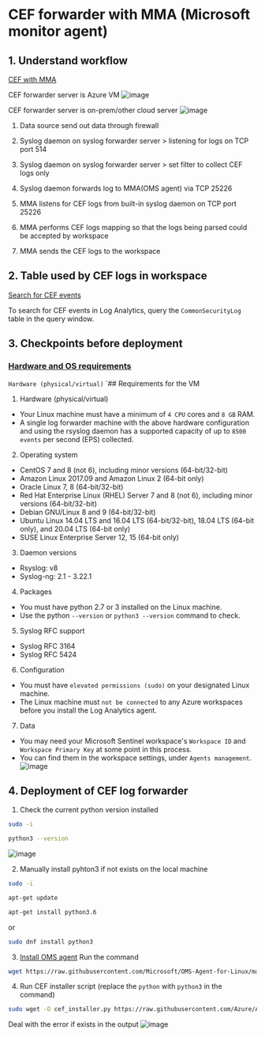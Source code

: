 # CEF forwarder with MMA (Microsoft monitor agent)
## 1. Understand workflow 
[CEF with MMA](https://learn.microsoft.com/en-us/azure/sentinel/connect-common-event-format)

CEF forwarder server is Azure VM 
![image](https://user-images.githubusercontent.com/96930989/211131290-975809f8-ddee-4d8e-ad71-a29740ccba16.png)

CEF forwarder server is on-prem/other cloud server
![image](https://user-images.githubusercontent.com/96930989/211131297-610608d1-038e-4f95-9b31-3c3621f2e2c2.png)

1. Data source send out data through firewall

2. Syslog daemon on syslog forwarder server > listening for logs on TCP port 514 

3. Syslog daemon on syslog forwarder server > set filter to collect CEF logs only

4. Syslog daemon forwards log to MMA(OMS agent) via TCP 25226

5. MMA listens for CEF logs from built-in syslog daemon on TCP port 25226 

6. MMA performs CEF logs mapping so that the logs being parsed could be accepted by workspace

7. MMA sends the CEF logs to the workspace

## 2. Table used by CEF logs in workspace
[Search for CEF events](https://learn.microsoft.com/en-us/azure/sentinel/connect-common-event-format#find-your-data)

To search for CEF events in Log Analytics, query the `CommonSecurityLog` table in the query window.

## 3. Checkpoints before deployment
### [Hardware and OS requirements](https://learn.microsoft.com/en-us/azure/sentinel/connect-log-forwarder?tabs=rsyslog#prerequisites)

`Hardware (physical/virtual)`
`## Requirements for the VM
1. Hardware (physical/virtual)
* Your Linux machine must have a minimum of `4 CPU` cores and `8 GB` RAM.
* A single log forwarder machine with the above hardware configuration and using the rsyslog daemon has a supported capacity of up to `8500 events` per second (EPS) collected.

2. Operating system
* CentOS 7 and 8 (not 6), including minor versions (64-bit/32-bit)
* Amazon Linux 2017.09 and Amazon Linux 2 (64-bit only)
* Oracle Linux 7, 8 (64-bit/32-bit)
* Red Hat Enterprise Linux (RHEL) Server 7 and 8 (not 6), including minor versions (64-bit/32-bit)
* Debian GNU/Linux 8 and 9 (64-bit/32-bit)
* Ubuntu Linux 14.04 LTS and 16.04 LTS (64-bit/32-bit), 18.04 LTS (64-bit only), and 20.04 LTS (64-bit only)
* SUSE Linux Enterprise Server 12, 15 (64-bit only)

3. Daemon versions
* Rsyslog: v8
* Syslog-ng: 2.1 - 3.22.1

4. Packages
* You must have python 2.7 or 3 installed on the Linux machine.
* Use the python `--version` or `python3 --version` command to check.

5. Syslog RFC support
* Syslog RFC 3164
* Syslog RFC 5424

6. Configuration
* You must have `elevated permissions (sudo)` on your designated Linux machine.
* The Linux machine must `not be connected` to any Azure workspaces before you install the Log Analytics agent.

7. Data
* You may need your Microsoft Sentinel workspace's `Workspace ID` and `Workspace Primary Key` at some point in this process. 
* You can find them in the workspace settings, under `Agents management`.
![image](https://user-images.githubusercontent.com/96930989/213843660-69a25dcb-2649-4bb1-a7b1-4e3e4879647f.png)

## 4. Deployment of CEF log forwarder

1. Check the current python version installed
```sh
sudo -i
```
```sh
python3 --version
```
![image](https://user-images.githubusercontent.com/96930989/211135113-c54ab63b-8e67-4d55-ba37-0eac83dd9c6b.png)


2. Manually install pyhton3 if not exists on the local machine
```sh
sudo -i
```
```sh
apt-get update
```
```sh
apt-get install python3.6
```

or

```sh
sudo dnf install python3
```

3. [Install OMS agent](https://learn.microsoft.com/en-us/azure/azure-monitor/agents/agent-linux?tabs=wrapper-script#install-the-agent)
Run the command
```sh
wget https://raw.githubusercontent.com/Microsoft/OMS-Agent-for-Linux/master/installer/scripts/onboard_agent.sh && sh onboard_agent.sh -w <YOUR WORKSPACE ID> -s <YOUR WORKSPACE PRIMARY KEY>
```

4. Run CEF installer script (replace the `python` with `python3` in the command)
```sh
sudo wget -O cef_installer.py https://raw.githubusercontent.com/Azure/Azure-Sentinel/master/DataConnectors/CEF/cef_installer.py&&sudo python3 cef_installer.py [WorkspaceID] [Workspace Primary Key]
```
Deal with the error if exists in the output
![image](https://user-images.githubusercontent.com/96930989/211133003-01c01f1c-cb55-4e62-b6b9-564589b3cdad.png)
